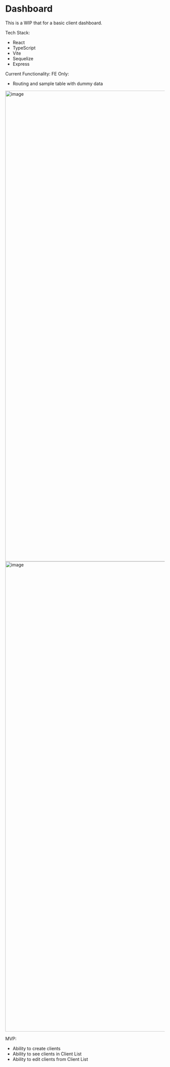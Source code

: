 # Dashboard

This is a WIP that for a basic client dashboard.

Tech Stack:
- React
- TypeScript
- Vite
- Sequelize
- Express

Current Functionality:
FE Only: 
- Routing and sample table with dummy data
<img width="1488" alt="image" src="https://github.com/user-attachments/assets/6eab5441-379a-4249-9f78-649dfd13b14d" />
<img width="1486" alt="image" src="https://github.com/user-attachments/assets/9fa5ac1b-5c36-4a27-b615-a4ebe3cbba4a" />


MVP:
- Ability to create clients
- Ability to see clients in Client List
- Ability to edit clients from Client List
